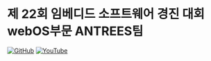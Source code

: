 # 제 22회 임베디드 소프트웨어 경진 대회 webOS부문 ANTREES팀

[![GitHub](https://img.shields.io/badge/GitHub-black?style=for-the-badge&logo=github)]([https://github.com/your-username/your-repo](https://github.com/webOS-ANTREES/2024ESWContest_webOS_3002/blob/main/README.md))
[![YouTube](https://img.shields.io/badge/YouTube-red?style=for-the-badge&logo=youtube)]([https://youtube.com/your-channel](https://www.youtube.com/results?search_query=%EB%B9%84%EB%B9%94%EB%8C%80%EC%99%95))


